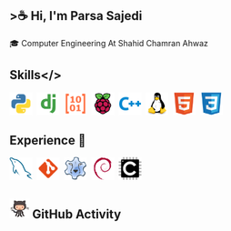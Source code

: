 ## >☕ Hi, I'm Parsa Sajedi
🎓 Computer Engineering At Shahid Chamran Ahwaz

## Skills</>
<img src="https://github.com/PKief/vscode-material-icon-theme/blob/main/icons/python.svg" title="Python" alt="Python" width="40" height="40"/>&nbsp;
<img src="https://github.com/PKief/vscode-material-icon-theme/blob/main/icons/django.svg" title="Django" alt="Django" width="40" height="40"/>&nbsp;
<img src="https://github.com/PKief/vscode-material-icon-theme/blob/main/icons/assembly.svg" title="Assembly" alt="Assembly" width="40" height="40"/>&nbsp;
<img src="https://github.com/devicons/devicon/blob/master/icons/raspberrypi/raspberrypi-original.svg" title="Raspberrypi" alt="Raspberryp" width="40" height="40"/>&nbsp;
<img src="https://github.com/PKief/vscode-material-icon-theme/blob/main/icons/cpp.svg" title="C++" alt="C++" width="40" height="40"/>&nbsp;
<img src="https://github.com/devicons/devicon/blob/master/icons/linux/linux-original.svg" title="Linux" alt="Linux" width="40" height="40"/>&nbsp;
<img src="https://github.com/devicons/devicon/blob/master/icons/html5/html5-original.svg" title="HTML" alt="HTML" width="40" height="40"/>&nbsp;
<img src="https://github.com/devicons/devicon/blob/master/icons/css3/css3-original.svg" title="CSS" alt="CSS" width="40" height="40"/>&nbsp;


## Experience 🔧
<img src="https://github.com/devicons/devicon/blob/master/icons/mysql/mysql-original.svg" title="Mysql" alt="Mysql" width="40" height="40"/>&nbsp;
<img src="https://github.com/PKief/vscode-material-icon-theme/blob/main/icons/git.svg" title="Git" alt="Git" width="40" height="40"/>&nbsp;
<img src="assets/icon/Lazarus-icons-lpr-proposal-bpsoftware.png" title="Lazarus" alt="Lazarus" width="40" height="40"/>&nbsp;
<img src="https://github.com/devicons/devicon/blob/master/icons/debian/debian-original.svg" title="Debian" alt="Debian" width="40" height="40"/>&nbsp;
<img src="https://github.com/devicons/devicon/blob/master/icons/embeddedc/embeddedc-original.svg" title="Embeddedc" alt="Embeddedc" width="40" height="40"/>&nbsp;


## <img src="assets/gif/GitHub-logo.gif" width="35px"> **GitHub Activity**
